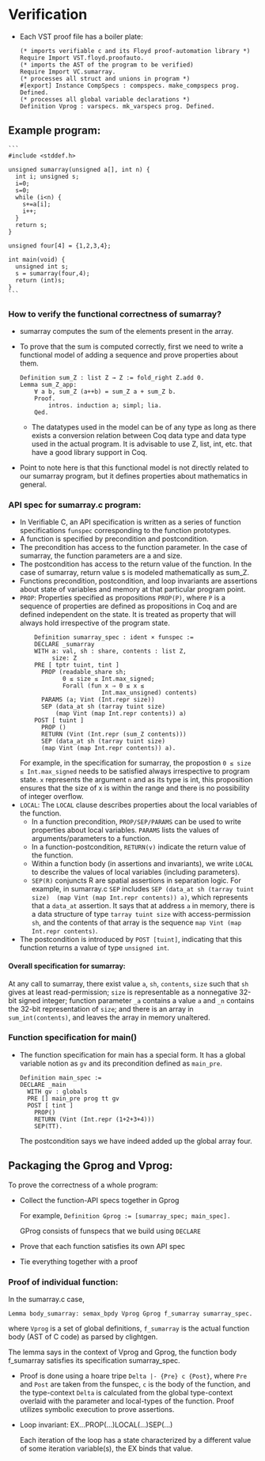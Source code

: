 # Verification 

- Each VST proof file has a boiler plate:
    ```
    (* imports verifiable c and its Floyd proof-automation library *)
    Require Import VST.floyd.proofauto.  
    (* imports the AST of the program to be verified)
    Require Import VC.sumarray.
    (* processes all struct and unions in program *)
    #[export] Instance CompSpecs : compspecs. make_compspecs prog. Defined.
    (* processes all global variable declarations *)
    Definition Vprog : varspecs. mk_varspecs prog. Defined.
    ```

## Example program:
    ```
    #include <stddef.h>

    unsigned sumarray(unsigned a[], int n) {
      int i; unsigned s;
      i=0;
      s=0;
      while (i<n) {
        s+=a[i];
        i++;
      }
      return s;
    }

    unsigned four[4] = {1,2,3,4};

    int main(void) {
      unsigned int s;
      s = sumarray(four,4);
      return (int)s;
    }
    ```

### How to verify the functional correctness of sumarray?
- sumarray computes the sum of the elements present in the array.
- To prove that the sum is computed correctly, first we need to write a functional model of adding a sequence and prove properties about them.

    ```
    Definition sum_Z : list Z → Z := fold_right Z.add 0.
    Lemma sum_Z_app:
        ∀ a b, sum_Z (a++b) = sum_Z a + sum_Z b.
        Proof.
            intros. induction a; simpl; lia.
        Qed.
    
    ```
    - The datatypes used in the model can be of any type as long as there exists a conversion relation between Coq data type and data type used in the actual program. It is advisable to use Z, list, int, etc. that have a good library support in Coq. 
- Point to note here is that this functional model is not directly related to our sumarray program, but it defines properties about mathematics in general. 

### API spec for sumarray.c program: 
- In Verifiable C, an API specification is written as a series of function specifications ```funspec``` corresponding to the function prototypes.
- A function is specified by precondition and postcondition.
- The precondition has access to the function parameter. In the case of sumarray, the function parameters are a and size. 
- The postcondition has access to the return value of the function. In the case of sumarray, return value s is modeled mathematically as sum_Z. 
- Functions precondition, postcondition, and loop invariants are assertions about state of variables and memory at that particular program point.
- ```PROP```: Properties specified as propositions ```PROP(P)```, where ```P``` is a sequence of properties are defined as propositions in Coq and are defined independent on the state. It is treated as property that will always hold irrespective of the program state.
    ```
        Definition sumarray_spec : ident × funspec :=
        DECLARE _sumarray
        WITH a: val, sh : share, contents : list Z, 
             size: Z
        PRE [ tptr tuint, tint ]
          PROP (readable_share sh; 
                0 ≤ size ≤ Int.max_signed;
                Forall (fun x ⇒ 0 ≤ x ≤ 
                           Int.max_unsigned) contents)
          PARAMS (a; Vint (Int.repr size))
          SEP (data_at sh (tarray tuint size) 
              (map Vint (map Int.repr contents)) a)
        POST [ tuint ]
          PROP () 
          RETURN (Vint (Int.repr (sum_Z contents)))
          SEP (data_at sh (tarray tuint size) 
          (map Vint (map Int.repr contents)) a).
    ```
    For example, in the specification for sumarray, the propostion ```0 ≤ size ≤ Int.max_signed``` needs to be satisfied always irrespective to program state. ```x``` represents the argument ```n``` and as its type is int, this proposition ensures that the size of x is within the range and there is no possibility of integer overflow.
- ```LOCAL```: The ```LOCAL``` clause describes properties about the local variables of the function.
  - In a function precondition, ```PROP/SEP/PARAMS``` can be used to write properties about local variables. ```PARAMS``` lists the values of arguments/parameters to a function.
  - In a function-postcondition, ```RETURN(v)``` indicate the return value of the function. 
  - Within a function body (in assertions and invariants), we write ```LOCAL``` to describe the values of local variables (including parameters). 
  - ```SEP(R)``` conjuncts R are spatial assertions in separation logic. For example, in sumarray.c ```SEP``` includes ```SEP (data_at sh (tarray tuint size) 
              (map Vint (map Int.repr contents)) a)```, which represents that a ```data_at``` assertion. It says that at address ```a``` in memory, there is a data structure of type ```tarray tuint size``` with access-permission ```sh```, and the contents of that array is the sequence ```map Vint (map Int.repr contents)```.
- The postcondition is introduced by ```POST [tuint]```, indicating that this function returns a value of type ```unsigned int```. 

#### Overall specification for sumarray:
At any call to sumarray, there exist value ```a```, ```sh```, ```contents```, ```size``` such that ```sh``` gives at least read-permission; ```size``` is representable as a nonnegative 32-bit signed integer; function parameter ```_a``` contains a value ```a``` and ```_n``` contains the 32-bit representation of ```size```; and there is an array in ```sum_int(contents)```, and leaves the array in memory unaltered.

### Function specification for main()
- The function specification for main has a special form. It has a global variable notion as ```gv``` and its precondition defined as ```main_pre```.
    ```
    Definition main_spec :=
    DECLARE _main
      WITH gv : globals
      PRE [] main_pre prog tt gv
      POST [ tint ]
        PROP()
        RETURN (Vint (Int.repr (1+2+3+4)))
        SEP(TT).
    ```
  The postcondition says we have indeed added up the global array four. 

## Packaging the Gprog and Vprog:
To prove the correctness of a whole program:
  - Collect the function-API specs together in Gprog

    For example, ```Definition Gprog := [sumarray_spec; main_spec].``` 
    
    GProg consists of funspecs that we build using ```DECLARE```
  - Prove that each function satisfies its own API spec
  - Tie everything together with a proof 

### Proof of individual function:
In the sumarray.c case,

```Lemma body_sumarray: semax_bpdy Vprog Gprog f_sumarray sumarray_spec.```

where ```Vprog``` is a set of global definitions, ```f_sumarray``` is the actual function body (AST of C code) as parsed by clightgen.

The lemma says in the context of Vprog and Gprog, the function body f_sumarray satisfies its specification sumarray_spec.

- Proof is done using a hoare tripe ```Delta |- {Pre} c {Post}```, where ```Pre``` and ```Post``` are taken from the funspec, ```c``` is the body of the function, and the type-context ```Delta``` is calculated from the global type-context overlaid with the parameter and local-types of the function. Proof utilizes symbolic execution to prove assertions. 

- Loop invariant: EX...PROP(...)LOCAL(...)SEP(...)

  Each iteration of the loop has a state characterized by a different value of some iteration variable(s), the EX binds that value. 


